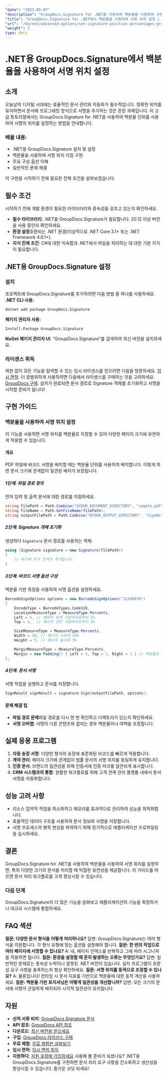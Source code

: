 ```yaml
---
"date": "2025-05-07"
"description": "GroupDocs.Signature for .NET을 사용하여 백분율을 사용하여 서명 위치를 설정하는 방법을 알아보세요. 이 고급 튜토리얼에서는 설치, 구성 및 실제 적용 방법을 다룹니다."
"title": "GroupDocs.Signature for .NET에서 백분율을 사용하여 서명 위치 설정 | 고급 튜토리얼"
"url": "/ko/net/advanced-options/set-signature-position-percentages-groupdocs-signature-net/"
"weight": 1
type: docs
---
```

# .NET용 GroupDocs.Signature에서 백분율을 사용하여 서명 위치 설정
## 소개
오늘날의 디지털 시대에는 효율적인 문서 관리와 자동화가 필수적입니다. 정확한 위치를 유지하면서 문서에 프로그래밍 방식으로 서명을 추가하는 것은 흔한 과제입니다. 이 고급 튜토리얼에서는 GroupDocs.Signature for .NET을 사용하여 백분율 단위를 사용하여 서명의 위치를 설정하는 방법을 안내합니다.

### 배울 내용:
- .NET용 GroupDocs.Signature 설치 및 설정
- 백분율을 사용하여 서명 위치 지정 구현
- 주요 구성 옵션 이해
- 일반적인 문제 해결

이 구현을 시작하기 전에 필요한 전제 조건을 살펴보겠습니다.
## 필수 조건
시작하기 전에 개발 환경이 필요한 라이브러리와 종속성을 갖추고 있는지 확인하세요.

- **필수 라이브러리**: .NET용 GroupDocs.Signature가 필요합니다. 20.12 이상 버전을 사용 중인지 확인하세요.
- **환경 설정**호환되는 .NET 환경(이상적으로 .NET Core 3.1+ 또는 .NET Framework 4.6.1+).
- **지식 전제 조건**: C#에 대한 익숙함과 .NET에서 파일을 처리하는 데 대한 기본 지식이 필요합니다.
## .NET용 GroupDocs.Signature 설정
### 설치
프로젝트에 GroupDocs.Signature를 추가하려면 다음 방법 중 하나를 사용하세요.
**.NET CLI 사용:**
```shell
dotnet add package GroupDocs.Signature
```
**패키지 관리자 사용:**
```shell
Install-Package GroupDocs.Signature
```
**NuGet 패키지 관리자 UI**: 
"GroupDocs.Signature"를 검색하여 최신 버전을 설치하세요.
### 라이센스 취득
제한 없이 모든 기능을 탐색할 수 있는 임시 라이센스를 얻으려면 다음을 방문하세요. [임시 면허](https://purchase.groupdocs.com/temporary-license/). 더 광범위하게 사용하려면 다음에서 라이센스를 구매하는 것을 고려하세요. [GroupDocs 구매](https://purchase.groupdocs.com/buy).
설치가 완료되면 문서 경로로 Signature 객체를 초기화하고 서명을 시작할 준비가 됩니다!
## 구현 가이드
### 백분율을 사용하여 서명 위치 설정
이 기능을 사용하면 서명 위치를 백분율로 지정할 수 있어 다양한 페이지 크기에 유연하게 적용할 수 있습니다.
#### 개요
PDF 파일에 바코드 서명을 배치할 때는 백분율 단위를 사용하여 배치합니다. 이렇게 하면 문서 크기에 관계없이 일관된 배치가 보장됩니다.
##### 1단계: 파일 경로 정의
먼저 입력 및 출력 문서에 대한 경로를 지정하세요.
```csharp
string filePath = Path.Combine("@YOUR_DOCUMENT_DIRECTORY", "sample.pdf");
string fileName = Path.GetFileName(filePath);
string outputFilePath = Path.Combine("@YOUR_OUTPUT_DIRECTORY", "SignWithPercents", fileName);
```
##### 2단계: Signature 개체 초기화
생성하다 `Signature` 문서 경로를 사용하는 객체:
```csharp
using (Signature signature = new Signature(filePath))
{
    // 여기에 추가 단계가 추가됩니다.
}
```
##### 3단계: 바코드 서명 옵션 구성
백분율 기반 측정을 사용하여 서명 옵션을 설정하세요.
```csharp
BarcodeSignOptions options = new BarcodeSignOptions("12345678")
{
    EncodeType = BarcodeTypes.Code128,
    LocationMeasureType = MeasureType.Percents,
    Left = 5, // 페이지 왼쪽 가장자리로부터 5%
    Top = 5,  // 페이지 상단 가장자리로부터 5%

    SizeMeasureType = MeasureType.Percents,
    Width = 10, // 페이지 너비의 10%
    Height = 5, // 페이지 높이의 5%

    MarginMeasureType = MeasureType.Percents,
    Margin = new Padding() { Left = 1, Top = 1, Right = 1 } // 백분율로 표시된 여백
};
```
##### 4단계: 문서 서명
서명 작업을 실행하고 문서를 저장합니다.
```csharp
SignResult signResult = signature.Sign(outputFilePath, options);
```
#### 문제 해결 팁
- **파일 경로 문제**파일 경로를 다시 한 번 확인하고 디렉토리가 있는지 확인하세요.
- **서명 오버랩**: 서명이 다른 콘텐츠와 겹치는 경우 백분율이나 여백을 조정합니다.
## 실제 응용 프로그램
1. **자동 송장 서명**: 다양한 형식의 송장에 표준화된 바코드를 빠르게 적용합니다.
2. **계약 관리**: 페이지 크기에 관계없이 법률 문서의 서명 위치를 동일하게 유지합니다.
3. **인증 문서**: 브랜드의 일관성을 위해 인증서에 인증 마크를 일관되게 표시합니다.
4. **CRM 시스템과의 통합**: 원활한 워크플로를 위해 고객 관계 관리 플랫폼 내에서 문서 서명을 자동화합니다.
## 성능 고려 사항
- 리소스 집약적 작업을 최소화하고 메모리를 효과적으로 관리하여 성능을 최적화합니다.
- 효율적인 데이터 구조를 사용하여 문서 정보와 서명을 저장합니다.
- 서명 프로세스의 병목 현상을 파악하기 위해 정기적으로 애플리케이션 프로파일링을 실시하세요.
## 결론
GroupDocs.Signature for .NET을 사용하여 백분율을 사용하여 서명 위치를 설정하면, 특히 다양한 크기의 문서를 처리할 때 탁월한 유연성을 제공합니다. 이 가이드를 따르면 문서 처리 워크플로를 크게 향상시킬 수 있습니다.
### 다음 단계
GroupDocs.Signature의 더 많은 기능을 살펴보고 애플리케이션의 기능을 확장하거나 대규모 시스템에 통합하세요.
## FAQ 섹션
**질문: 다양한 문서 형식을 어떻게 처리하나요?**
답변: GroupDocs.Signature는 여러 형식을 지원합니다. 각 형식 유형에 맞는 옵션을 설정해야 합니다.
**질문: 한 번의 작업으로 여러 페이지에 서명할 수 있나요?**
A: 네, 페이지 인덱스를 반복하고 그에 따라 시그니처를 적용하면 됩니다.
**질문: 환경을 설정할 때 흔히 발생하는 오류는 무엇인가요?**
답변: 일반적인 문제로는 종속성 누락이나 잘못된 .NET 버전이 있습니다. 설치 프로그램이 호환성 요구 사항을 충족하는지 항상 확인하세요.
**질문: 서명 위치를 동적으로 조정할 수 있나요?**
A: 물론입니다! 런타임 시 문서 지표를 기반으로 백분율에 대한 동적 계산을 사용하세요.
**질문: 백분율 기반 포지셔닝은 어떻게 일관성을 개선합니까?**
답변: 모든 크기의 문서에 서명이 균일하게 배치되어 시각적 일관성이 유지됩니다.
## 자원
- **선적 서류 비치**: [GroupDocs.Signature 문서](https://docs.groupdocs.com/signature/net/)
- **API 참조**: [GroupDocs API 참조](https://reference.groupdocs.com/signature/net/)
- **다운로드**: [최신 버전을 받으세요](https://releases.groupdocs.com/signature/net/)
- **구입**: [GroupDocs 라이선스 구매](https://purchase.groupdocs.com/buy)
- **무료 체험**: [무료 체험판 살펴보기](https://releases.groupdocs.com/signature/net/)
- **임시 면허**: [임시 면허 취득](https://purchase.groupdocs.com/temporary-license/)
- **지원하다**: [지원 포럼에 가입하세요](https://forum.groupdocs.com/c/signature/)
사용해 볼 준비가 되셨나요? .NET용 GroupDocs.Signature를 구현하면 문서 처리 요구 사항을 간소화하고 생산성을 향상시킬 수 있습니다. 즐거운 코딩 되세요!